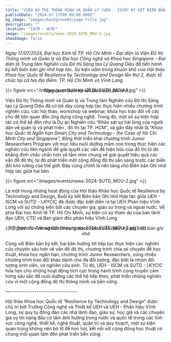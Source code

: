```yaml
---
title: "VIỆN ĐÔ THỊ THÔNG MINH VÀ QUẢN LÝ (UEH - ISCM) KÝ KẾT BIÊN BẢN GHI NHỚ HỢP TÁC CÙNG TRUNG TÂM NGHIÊN CỨU ĐÔ THỊ SÁNG TẠO LÝ QUANG DIỆU"
publishDate: "2024-07-17T00:00:00.000Z"
bg_image: "images/backgrounds/page-title.jpg"
description: ""
location: "ISCM - HCMC"
image: /images/events/news-2024-SUTD_MOU-1.jpg
showImage: false
---
```


*Ngày 17/07/2024, Đại học Kinh tế TP. Hồ Chí Minh - Đại diện là Viện Đô thị Thông minh và Quản lý và Đại học Công nghệ và Khoa học Singapore - Đại diện là Trung tâm Nghiên cứu Đô thị Sáng tạo Lý Quang Diệu đã tiến hành ký kết biên bản ghi nhớ hợp tác. Sự kiện nằm trong khuôn khổ của Hội thảo Khoa học Quốc tế Resilience by Technology and Design lần thứ 2, được tổ chức tại cả hai địa điểm: TP. Hồ Chí Minh và Vĩnh Long.*

{{< figure src="/images/events/news-2024-SUTD_MOU-1.jpg" >}}

_<center style="margin-top: -30px">Tổng quan Buổi Ký kết Biên bản Ghi nhớ</center>_

Viện Đô thị Thông minh và Quản lý và Trung tâm Nghiên cứu Đô thị Sáng tạo Lý Quang Diệu đã có bề dày cùng hợp tác thực hiện nhiều chương trình nghiên cứu, các hội thảo, workshop và webinar, khóa học trao đổi về các chủ đề liên quan đến ứng dụng công nghệ. Trong đó, một số sự kiện hợp tác có thể kể đến như là Dự án Nghiên cứu “Khảo sát sự hài lòng của người dân về quản lý và phát triển , đô thị tại TP. HCM”, và gần đây nhất là “*Khóa học Quốc tế Ngắn hạn Smart City and Technology - the Case of Ho Chi Minh City and Singapore*”, đồng thời triển khai chương trình Junior Researchers Program với mục tiêu nuôi dưỡng mầm non trong thực hiện các nghiên cứu liên ngành để giải quyết các vấn đề hiện hữu của đô thị từ đó khẳng định chắc chắn hơn về tầm nhìn chung về giải quyết hiệu quả các vấn đề đô thị, từ đó phát triển một cộng đồng đô thị sẵn sàng trước các biến đổi khó lường của thế giới. Đây cũng chính là nền tảng cho Biên bản Ghi nhớ Hợp tác giữa hai bên. 

{{< figure src="/images/events/news-2024-SUTD_MOU-2.jpg" >}}

Là một trong những hoạt động của  Hội thảo Khảo học Quốc tế Resilience by Technology and Design, Buổi ký kết Biên bản Ghi nhớ Hợp tác giữa UEH - ISCM và SUTD - LKYCIC đã được đặc biệt diễn ra tại UEH Phân hiệu Vĩnh Long với sự chứng kiến bởi các chuyên gia, giáo sư trong và ngoài nước. Về phía Đại học Kinh tế TP. Hồ Chí Minh, sự kiện có sự tham dự của ban lãnh đạo UEH, CTD và Ban giám đốc phân hiệu Vĩnh Long

{{< figure src="/images/events/news-2024-SUTD_MOU-3.jpg" >}}

_<center style="margin-top: -30px">TS. Trịnh Tú Anh và GS. Cheong Koon Hean tiến hành ký kết biên bản ghi nhớ</center>_

Cùng với Biên bản ký kết, hai bên hướng tới tiếp tục thực hiện các nghiên cứu chuyên sâu hơn về vấn đề đô thị, chương trình chia sẻ chuyên đề học thuật, khóa học ngắn hạn, chương trình Junior Researchers, cùng nhiều chương trình trao đổi khác dành cho đa đối tượng, đặc biệt là nhóm đối tượng sinh viên, và nghiên cứu sinh. Từ đó, UEH - ISCM và SUTD - LKYCIC hứa hẹn cho những hoạt động tích cực trong hành trình cùng truyền cảm hứng sâu sắc để nuôi dưỡng các thế hệ tiếp theo, phát triển những nghiên cứu vì một cộng đồng đô thị thông minh và bền vững.

—---------------------------------

Hội thảo Khoa học Quốc tế “Resilience by Technology and Design” được chủ trì bởi Trường Công nghệ và Thiết kế UEH và UEH - Phân hiệu Vĩnh Long, sự quy tụ đông đảo các nhà lãnh đạo, giáo sư, học giả và các chuyên gia uy tín hàng đầu có tầm ảnh hưởng trong nước và quốc tế trong các lĩnh vực công nghệ, thiết kế, nghệ thuật, quản trị và quy hoạch, một sự kiện quan trọng không nên bỏ lỡ để học hỏi, kết nối với cộng đồng học thuật có chung mối quan tâm đến phát triển bền vững.

